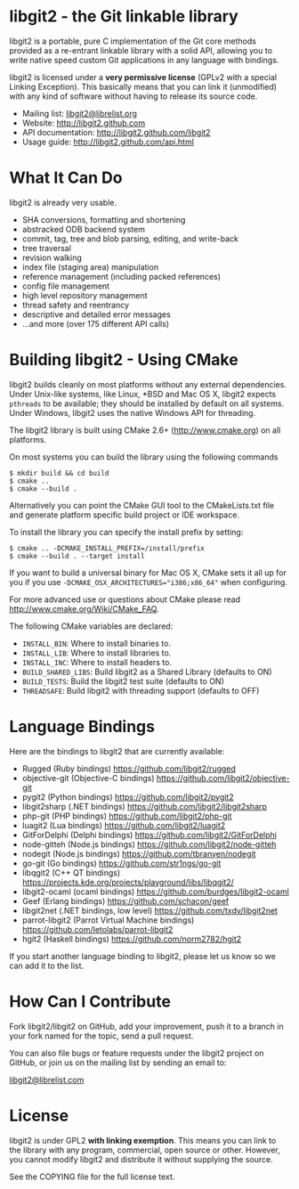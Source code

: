 libgit2 - the Git linkable library
======================

libgit2 is a portable, pure C implementation of the Git core methods provided as a
re-entrant linkable library with a solid API, allowing you to write native
speed custom Git applications in any language with bindings.

libgit2 is licensed under a **very permissive license** (GPLv2 with a special Linking Exception).
This basically means that you can link it (unmodified) with any kind of software without having to
release its source code.

* Mailing list: <libgit2@librelist.org>
* Website: <http://libgit2.github.com>
* API documentation: <http://libgit2.github.com/libgit2>
* Usage guide: <http://libgit2.github.com/api.html>

What It Can Do
==================================

libgit2 is already very usable.

* SHA conversions, formatting and shortening
* abstracked ODB backend system
* commit, tag, tree and blob parsing, editing, and write-back
* tree traversal
* revision walking
* index file (staging area) manipulation
* reference management (including packed references)
* config file management
* high level repository management
* thread safety and reentrancy
* descriptive and detailed error messages
* ...and more (over 175 different API calls)

Building libgit2 - Using CMake
==============================

libgit2 builds cleanly on most platforms without any external dependencies.
Under Unix-like systems, like Linux, \*BSD and Mac OS X, libgit2 expects `pthreads` to be available;
they should be installed by default on all systems. Under Windows, libgit2 uses the native Windows API
for threading.

The libgit2 library is built using CMake 2.6+ (<http://www.cmake.org>) on all platforms.

On most systems you can build the library using the following commands

	$ mkdir build && cd build
	$ cmake ..
	$ cmake --build .

Alternatively you can point the CMake GUI tool to the CMakeLists.txt file and generate platform specific build project or IDE workspace.

To install the library you can specify the install prefix by setting:

	$ cmake .. -DCMAKE_INSTALL_PREFIX=/install/prefix
	$ cmake --build . --target install

If you want to build a universal binary for Mac OS X, CMake sets it
all up for you if you use `-DCMAKE_OSX_ARCHITECTURES="i386;x86_64"`
when configuring.

For more advanced use or questions about CMake please read <http://www.cmake.org/Wiki/CMake_FAQ>.

The following CMake variables are declared:

- `INSTALL_BIN`: Where to install binaries to.
- `INSTALL_LIB`: Where to install libraries to.
- `INSTALL_INC`: Where to install headers to.
- `BUILD_SHARED_LIBS`: Build libgit2 as a Shared Library (defaults to ON)
- `BUILD_TESTS`: Build the libgit2 test suite (defaults to ON)
- `THREADSAFE`: Build libgit2 with threading support (defaults to OFF)

Language Bindings
==================================

Here are the bindings to libgit2 that are currently available:

* Rugged (Ruby bindings) <https://github.com/libgit2/rugged>
* objective-git (Objective-C bindings) <https://github.com/libgit2/objective-git>
* pygit2 (Python bindings) <https://github.com/libgit2/pygit2>
* libgit2sharp (.NET bindings) <https://github.com/libgit2/libgit2sharp>
* php-git (PHP bindings) <https://github.com/libgit2/php-git>
* luagit2 (Lua bindings) <https://github.com/libgit2/luagit2>
* GitForDelphi (Delphi bindings) <https://github.com/libgit2/GitForDelphi>
* node-gitteh (Node.js bindings) <https://github.com/libgit2/node-gitteh>
* nodegit (Node.js bindings) <https://github.com/tbranyen/nodegit>
* go-git (Go bindings) <https://github.com/str1ngs/go-git>
* libqgit2 (C++ QT bindings) <https://projects.kde.org/projects/playground/libs/libqgit2/>
* libgit2-ocaml (ocaml bindings) <https://github.com/burdges/libgit2-ocaml>
* Geef (Erlang bindings) <https://github.com/schacon/geef>
* libgit2net (.NET bindings, low level) <https://github.com/txdv/libgit2net>
* parrot-libgit2 (Parrot Virtual Machine bindings) <https://github.com/letolabs/parrot-libgit2>
* hgit2 (Haskell bindings) <https://github.com/norm2782/hgit2>

If you start another language binding to libgit2, please let us know so
we can add it to the list.

How Can I Contribute
==================================

Fork libgit2/libgit2 on GitHub, add your improvement, push it to a branch
in your fork named for the topic, send a pull request.

You can also file bugs or feature requests under the libgit2 project on
GitHub, or join us on the mailing list by sending an email to:

libgit2@librelist.com


License
==================================
libgit2 is under GPL2 **with linking exemption**. This means you
can link to the library with any program, commercial, open source or
other.  However, you cannot modify libgit2 and distribute it without
supplying the source.

See the COPYING file for the full license text.
